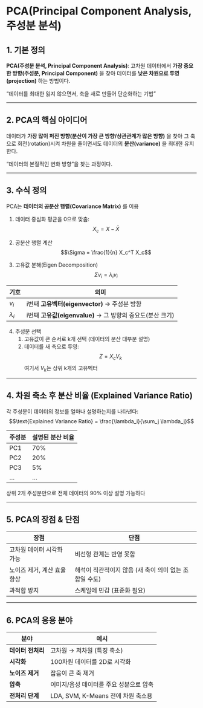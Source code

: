 # PCA(Principal Component Analysis, 주성분 분석)

## 1. 기본 정의

**PCA(주성분 분석, Principal Component Analysis)**: 고차원 데이터에서 **가장 중요한 방향(주성분, Principal Component)** 을 찾아 데이터를 **낮은 차원으로 투영(projection)** 하는 방법이다.

“데이터를 최대한 잃지 않으면서, 축을 새로 만들어 단순화하는 기법”

---

## 2. PCA의 핵심 아이디어

데이터가 **가장 많이 퍼진 방향(분산이 가장 큰 방향/상관관계가 많은 방향)** 을 찾아 그 축으로 회전(rotation)시켜 차원을 줄이면서도 데이터의 **분산(variance)** 을 최대한 유지한다.

“데이터의 본질적인 변화 방향”을 찾는 과정이다.

---

## 3. 수식 정의

PCA는 **데이터의 공분산 행렬(Covariance Matrix)** 를 이용

1. 데이터 중심화
	평균을 0으로 맞춤:
	$$X_c = X - \bar{X}$$
2. 공분산 행렬 계산
	$$\Sigma = \frac{1}{n} X_c^T X_c$$

3. 고유값 분해(Eigen Decomposition)
	$$\Sigma v_i = \lambda_i v_i$$

| 기호          | 의미                                         |
| ----------- | ------------------------------------------ |
| $v_i$       | i번째 **고유벡터(eigenvector)** → 주성분 방향         |
| $\lambda_i$ | i번째 **고유값(eigenvalue)** → 그 방향의 중요도(분산 크기) |
4. 주성분 선택
	1. 고유값이 큰 순서로 k개 선택 (데이터의 분산 대부분 설명)
	2. 데이터를 새 축으로 투영:
	    $$Z = X_c V_k$$
	    여기서 $V_k$는 상위 k개의 고유벡터

---

## 4. 차원 축소 후 분산 비율 (Explained Variance Ratio)

각 주성분이 데이터의 정보를 얼마나 설명하는지를 나타낸다:
$$\text{Explained Variance Ratio} = \frac{\lambda_i}{\sum_j \lambda_j}$$

|주성분|설명된 분산 비율|
|---|---|
|PC1|70%|
|PC2|20%|
|PC3|5%|
|…|…|

상위 2개 주성분만으로 전체 데이터의 90% 이상 설명 가능하다

---

## 5. PCA의 장점 & 단점

| 장점               | 단점                               |
| ---------------- | -------------------------------- |
| 고차원 데이터 시각화 가능   | 비선형 관계는 반영 못함                    |
| 노이즈 제거, 계산 효율 향상 | 해석이 직관적이지 않음 (새 축이 의미 없는 조합일 수도) |
| 과적합 방지           | 스케일에 민감 (표준화 필요)                 |

---

## 6. PCA의 응용 분야

|분야|예시|
|---|---|
|**데이터 전처리**|고차원 → 저차원 (특징 축소)|
|**시각화**|100차원 데이터를 2D로 시각화|
|**노이즈 제거**|잡음이 큰 축 제거|
|**압축**|이미지/음성 데이터를 주요 성분으로 압축|
|**전처리 단계**|LDA, SVM, K-Means 전에 차원 축소용|
